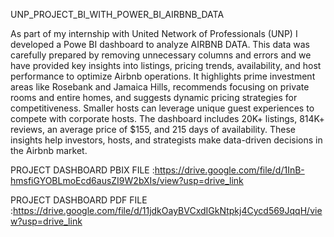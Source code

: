 UNP_PROJECT_BI_WITH_POWER_BI_AIRBNB_DATA

As part of my internship with United Network of Professionals (UNP) I developed a Powe BI dashboard to analyze AIRBNB DATA. This data was carefully prepared by removing unnecessary columns and errors and we have provided key insights into listings, pricing trends, availability, and host performance to optimize Airbnb operations. It highlights prime investment areas like Rosebank and Jamaica Hills, recommends focusing on private rooms and entire homes, and suggests dynamic pricing strategies for competitiveness. Smaller hosts can leverage unique guest experiences to compete with corporate hosts. The dashboard includes 20K+ listings, 814K+ reviews, an average price of $155, and 215 days of availability. These insights help investors, hosts, and strategists make data-driven decisions in the Airbnb market.

PROJECT DASHBOARD PBIX FILE :https://drive.google.com/file/d/1InB-hmsfiGYOBLmoEcd6ausZI9W2bXIs/view?usp=drive_link

PROJECT DASHBOARD PDF FILE :https://drive.google.com/file/d/11jdkOayBVCxdIGkNtpkj4Cycd569JqqH/view?usp=drive_link
